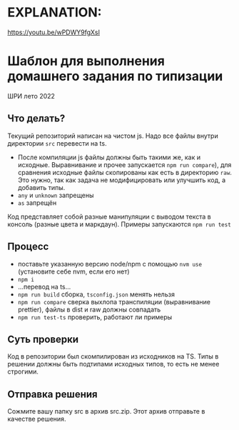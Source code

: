 # EXPLANATION:

https://youtu.be/wPDWY9fgXsI

# Шаблон для выполнения домашнего задания по типизации

ШРИ лето 2022

## Что делать?

Текущий репозиторий написан на чистом js. Надо все файлы внутри директории `src` перевести на ts.

-   После компиляции js файлы должны быть такими же, как и исходные.
    Выравнивание и прочее запускается `npm run compare`), для сравнения исходные файлы скопированы как есть в директорию `raw`.
    Это нужно, так как задача не модифицировать или улучшить код, а добавить типы.
-   `any` и `unknown` запрещены
-   `as` запрещён

Код представляет собой разные манипуляции с выводом текста в консоль (разные цвета и маркдаун). Примеры запускаются `npm run test`

## Процесс

-   поставьте указанную версию node/npm c помощью `nvm use` (установите себе nvm, если его нет)
-   `npm i`
-   ...перевод на ts...
-   `npm run build` сборка, `tsconfig.json` менять нельзя
-   `npm run compare` сверка выхлопа транспиляции (выравнивание prettier), файлы в dist и raw должны совпадать
-   `npm run test-ts` проверить, работают ли примеры

## Суть проверки

Код в репозитории был скомпилирован из исходников на TS. Типы в решении должны быть подтипами исходных типов, то есть не менее строгими.

## Отправка решения

Cожмите вашу папку src в архив src.zip. Этот архив отправьте в качестве решения.
